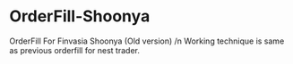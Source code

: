 # OrderFill-Shoonya
OrderFill For Finvasia Shoonya (Old version) /n
Working technique is same as previous orderfill for nest trader.
